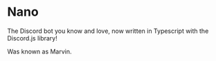 # Nano

The Discord bot you know and love, now written in Typescript with the Discord.js library!

Was known as Marvin.